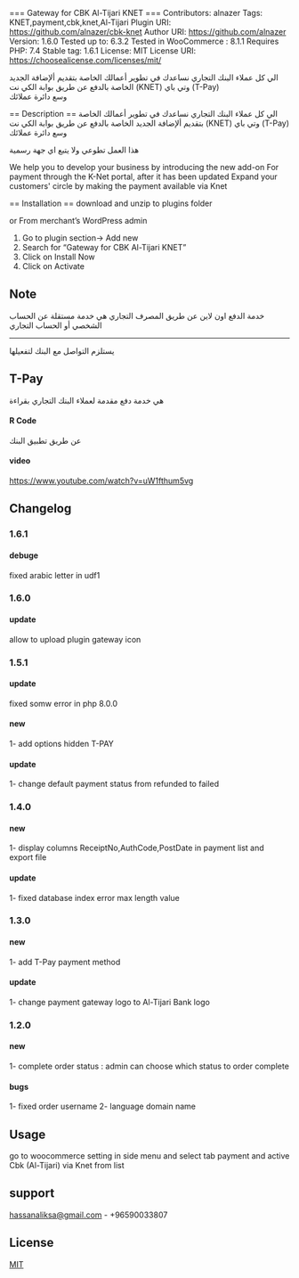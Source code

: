 === Gateway for CBK Al-Tijari KNET ===
Contributors: alnazer
Tags: KNET,payment,cbk,knet,Al-Tijari
Plugin URI: https://github.com/alnazer/cbk-knet
Author URI: https://github.com/alnazer
Version: 1.6.0
Tested up to: 6.3.2
Tested in WooCommerce : 8.1.1
Requires PHP: 7.4
Stable tag: 1.6.1
License: MIT
License URI: https://choosealicense.com/licenses/mit/

الي كل عملاء البنك التجاري
نساعدك في تطوير أعمالك الخاصة بتقديم ألإضافة الجديد
الخاصة بالدفع عن طريق بوابة الكي نت (KNET) وتي باي (T-Pay)  
وسع دائرة عملائك 

== Description ==
الي كل عملاء البنك التجاري
نساعدك في تطوير أعمالك الخاصة بتقديم ألإضافة الجديد
 الخاصة بالدفع عن طريق بوابة الكي نت (KNET) وتي باي (T-Pay)  
وسع دائرة عملائك

هذا العمل تطوعي ولا يتبع اي جهة رسمية



We help you to develop your business by introducing the new add-on
For payment through the K-Net portal, after it has been updated
Expand your customers\' circle by making the payment available via Knet

== Installation ==
download and unzip to plugins folder

or
From merchant’s WordPress admin

1. Go to plugin section-> Add new
2. Search for “Gateway for CBK Al-Tijari KNET”
3. Click on Install Now
4. Click on Activate


## Note
خدمة الدفع اون لاين عن طريق المصرف التجاري
هي خدمة مستقلة عن الحساب الشخصي أو الحساب التجاري

---
يستلزم التواصل مع البنك لتفعيلها

## T-Pay
هي خدمة دفع مقدمة لعملاء البنك التجاري بقراءة 

#### R Code

عن طريق تطبيق البنك

####  video
https://www.youtube.com/watch?v=uW1fthum5vg


## Changelog

### 1.6.1
#### debuge
fixed arabic letter in udf1

### 1.6.0
#### update
allow to upload plugin gateway icon

### 1.5.1
#### update
fixed somw error in php 8.0.0

#### new
1- add options hidden T-PAY

#### update
1- change default payment status from refunded to failed


### 1.4.0

#### new
1- display columns ReceiptNo,AuthCode,PostDate in payment list and export file

#### update
1- fixed database index error max length value


### 1.3.0

#### new
1- add T-Pay payment method 

#### update
1- change payment gateway logo to Al-Tijari Bank logo

### 1.2.0

#### new 
  1- complete order status : admin can choose which status to order complete
#### bugs
  1- fixed order username
  2- language domain name

## Usage

go to woocommerce setting in side menu and select tab payment and active Cbk (Al-Tijari) via Knet from list

## support

hassanaliksa@gmail.com - +96590033807

## License


[MIT](https://choosealicense.com/licenses/mit/)
